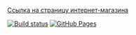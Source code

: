 [Ссылка на страницу интернет-магазина](https://VladimirFilippov555.github.io/ra2-homework-layouts)

[![Build status](https://ci.appveyor.com/api/projects/status/bqdn8qt5044s6s7p?svg=true)](https://ci.appveyor.com/project/VladimirFilippov555/ra2-homework-layouts)
[![GitHub Pages](https://img.shields.io/badge/GitHub%20Pages-GO-green.svg)](https://VladimirFilippov555.github.io/ra2-homework-layouts)
